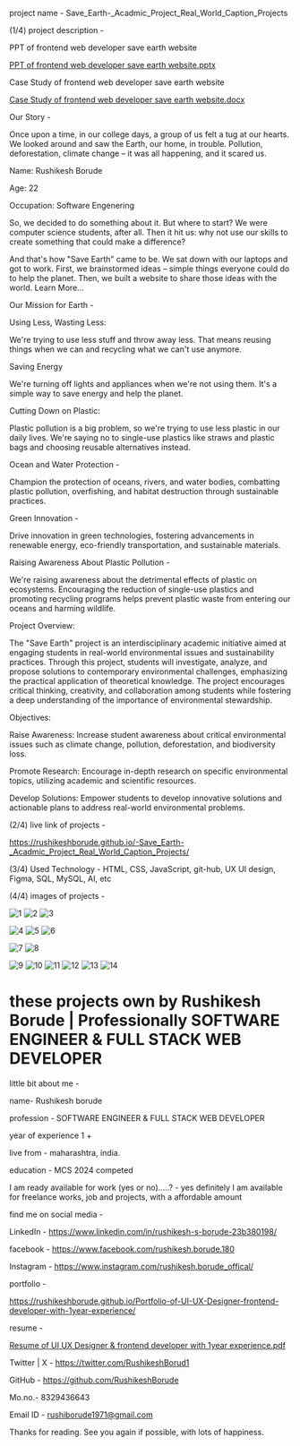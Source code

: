 

project name - Save_Earth-_Acadmic_Project_Real_World_Caption_Projects

(1/4)  project description - 

PPT of frontend web developer save earth website

[PPT of frontend web developer save earth website.pptx](https://github.com/user-attachments/files/15757187/PPT.of.frontend.web.developer.save.earth.website.pptx)


Case Study of frontend web developer save earth website

[Case Study of frontend web developer save earth website.docx](https://github.com/user-attachments/files/15757191/Case.Study.of.frontend.web.developer.save.earth.website.docx)


Our Story - 

Once upon a time, in our college days, a group of us felt a tug at our hearts. We looked around and saw the Earth, our home, in trouble. Pollution, deforestation, climate change – it was all happening, and it scared us.

Name: Rushikesh Borude

Age: 22

Occupation: Software Engenering

So, we decided to do something about it. But where to start? We were computer science students, after all. Then it hit us: why not use our skills to create something that could make a difference?

And that's how "Save Earth" came to be. We sat down with our laptops and got to work. First, we brainstormed ideas – simple things everyone could do to help the planet. Then, we built a website to share those ideas with the world. Learn More...


Our Mission for Earth - 

Using Less, Wasting Less:

We're trying to use less stuff and throw away less. That means reusing things when we can and recycling what we can't use anymore.

Saving Energy

We're turning off lights and appliances when we're not using them. It's a simple way to save energy and help the planet.

Cutting Down on Plastic:

Plastic pollution is a big problem, so we're trying to use less plastic in our daily lives. We're saying no to single-use plastics like straws and plastic bags and choosing reusable alternatives instead.

Ocean and Water Protection - 

Champion the protection of oceans, rivers, and water bodies, combatting plastic pollution, overfishing, and habitat destruction through sustainable practices.

Green Innovation -

Drive innovation in green technologies, fostering advancements in renewable energy, eco-friendly transportation, and sustainable materials.

Raising Awareness About Plastic Pollution -

We're raising awareness about the detrimental effects of plastic on ecosystems. Encouraging the reduction of single-use plastics and promoting recycling programs helps prevent plastic waste from entering our oceans and harming wildlife.


Project Overview:

The "Save Earth" project is an interdisciplinary academic initiative aimed at engaging students in real-world environmental issues and sustainability practices. Through this project, students will investigate, analyze, and propose solutions to contemporary environmental challenges, emphasizing the practical application of theoretical knowledge. The project encourages critical thinking, creativity, and collaboration among students while fostering a deep understanding of the importance of environmental stewardship.

Objectives:

Raise Awareness: 
Increase student awareness about critical environmental issues such as climate change, pollution, deforestation, and biodiversity loss.

Promote Research: 
Encourage in-depth research on specific environmental topics, utilizing academic and scientific resources.

Develop Solutions: 
Empower students to develop innovative solutions and actionable plans to address real-world environmental problems.



(2/4)  live link of projects - 

https://rushikeshborude.github.io/-Save_Earth-_Acadmic_Project_Real_World_Caption_Projects/

(3/4)  Used Technology - 
HTML, CSS, JavaScript, git-hub, UX UI design, Figma, SQL, MySQL, AI, etc

(4/4)  images of projects - 

![1](https://github.com/RushikeshBorude/-Save_Earth-_Acadmic_Project_Real_World_Caption_Projects/assets/86228914/a7c00b0d-4361-4725-ac2c-4917171b1df9)
![2](https://github.com/RushikeshBorude/-Save_Earth-_Acadmic_Project_Real_World_Caption_Projects/assets/86228914/6b5fa9db-c1e9-4d32-8f97-6b00b8328ead)
![3](https://github.com/RushikeshBorude/-Save_Earth-_Acadmic_Project_Real_World_Caption_Projects/assets/86228914/7c098aab-f753-4f4e-b5c2-e2e2f3d6d643)

![4](https://github.com/RushikeshBorude/-Save_Earth-_Acadmic_Project_Real_World_Caption_Projects/assets/86228914/06d15206-0bc9-4532-b36d-d6a08d74a505)
![5](https://github.com/RushikeshBorude/-Save_Earth-_Acadmic_Project_Real_World_Caption_Projects/assets/86228914/a69ad0d7-00c5-489a-8125-53bb7de2d240)
![6](https://github.com/RushikeshBorude/-Save_Earth-_Acadmic_Project_Real_World_Caption_Projects/assets/86228914/7b8188c0-c718-41c6-b479-41c115b34c33)

![7](https://github.com/RushikeshBorude/-Save_Earth-_Acadmic_Project_Real_World_Caption_Projects/assets/86228914/2f727f31-8cf3-461e-808d-c5195977f4d7)
![8](https://github.com/RushikeshBorude/-Save_Earth-_Acadmic_Project_Real_World_Caption_Projects/assets/86228914/b550d647-eedf-468a-84c5-130f40a62bb3)

![9](https://github.com/RushikeshBorude/-Save_Earth-_Acadmic_Project_Real_World_Caption_Projects/assets/86228914/c5315990-4a79-4a1e-b493-b0e8679a462a)
![10](https://github.com/RushikeshBorude/-Save_Earth-_Acadmic_Project_Real_World_Caption_Projects/assets/86228914/d9dcb071-7177-4100-9fcd-abacee78d893)
![11](https://github.com/RushikeshBorude/-Save_Earth-_Acadmic_Project_Real_World_Caption_Projects/assets/86228914/eca1ee84-5012-46a6-a86f-fae56f3942a9)
![12](https://github.com/RushikeshBorude/-Save_Earth-_Acadmic_Project_Real_World_Caption_Projects/assets/86228914/96bb48cb-bd8e-475e-a43e-621f18c2e175)
![13](https://github.com/RushikeshBorude/-Save_Earth-_Acadmic_Project_Real_World_Caption_Projects/assets/86228914/d3ebe821-eb66-41f2-b584-91f0111c9adf)
![14](https://github.com/RushikeshBorude/-Save_Earth-_Acadmic_Project_Real_World_Caption_Projects/assets/86228914/21a20f40-e6c1-4992-a627-14d90c0814c7)


# these projects own by Rushikesh Borude | Professionally SOFTWARE ENGINEER & FULL STACK WEB DEVELOPER

little bit about me - 

name- Rushikesh borude

profession - SOFTWARE ENGINEER & FULL STACK WEB DEVELOPER

year of experience 1 +

live from - maharashtra, india.

education - MCS 2024 competed

I am ready available for work (yes or no).....?  -  yes definitely I am available for freelance works, job and projects, with a affordable amount

find me on social media - 

LinkedIn -  https://www.linkedin.com/in/rushikesh-s-borude-23b380198/ 

facebook -  https://www.facebook.com/rushikesh.borude.180 

Instagram - https://www.instagram.com/rushikesh.borude_offical/

portfolio   -   

 https://rushikeshborude.github.io/Portfolio-of-UI-UX-Designer-frontend-developer-with-1year-experience/


resume - 

[Resume of UI UX Designer & frontend developer with 1year experience.pdf](https://github.com/user-attachments/files/15759207/Resume.of.UI.UX.Designer.frontend.developer.with.1year.experience.pdf)




Twitter | X - https://twitter.com/RushikeshBorud1 

GitHub -  https://github.com/RushikeshBorude 

Mo.no.- 8329436643

Email ID - rushiborude1971@gmail.com


Thanks for reading. See you again if possible, with lots of happiness.

